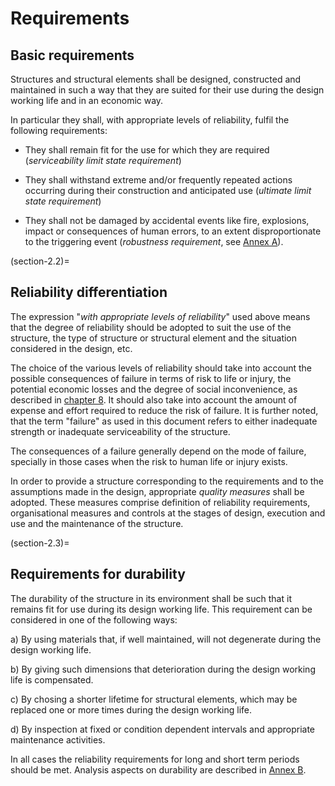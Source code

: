 # Requirements
## Basic requirements

 Structures and structural elements shall be designed, constructed and
 maintained in such a way that they are suited for their use during the
 design working life and in an economic way.

 In particular they shall, with appropriate levels of reliability,
 fulfil the following requirements:

-   They shall remain fit for the use for which they are required
    (*serviceability limit state requirement*)

-   They shall withstand extreme and/or frequently repeated actions
    occurring during their construction and anticipated use (*ultimate
    limit state requirement*)

-   They shall not be damaged by accidental events like fire,
    explosions, impact or consequences of human errors, to an extent
    disproportionate to the triggering event (*robustness requirement*,
    see [Annex A](annex-A-the-robust-requirement.md)).

(section-2.2)=
## Reliability differentiation

 The expression "*with appropriate levels of reliability*" used above
 means that the degree of reliability should be adopted to suit the use
 of the structure, the type of structure or structural element and the
 situation considered in the design, etc.

 The choice of the various levels of reliability should take into
 account the possible consequences of failure in terms of risk to life
 or injury, the potential economic losses and the degree of social
 inconvenience, as described in [chapter 8](annex-A-the-robust-requirement.md). It should also take into account the amount of expense and effort required to reduce the risk of failure. It is further noted, that the term "failure" as used in this document refers to either inadequate
 strength or inadequate serviceability of the structure.

 The consequences of a failure generally depend on the mode of failure,
 specially in those cases when the risk to human life or injury exists.

 In order to provide a structure corresponding to the requirements and
 to the assumptions made in the design, appropriate *quality measures*
 shall be adopted. These measures comprise definition of reliability
 requirements, organisational measures and controls at the stages of
 design, execution and use and the maintenance of the structure.

(section-2.3)=
## Requirements for durability

 The durability of the structure in its environment shall be such that
 it remains fit for use during its design working life. This
 requirement can be considered in one of the following ways:

a)  By using materials that, if well maintained, will not degenerate
    during the design working life.

b)  By giving such dimensions that deterioration during the design
    working life is compensated.

c)  By chosing a shorter lifetime for structural elements, which may be
    replaced one or more times during the design working life.

d)  By inspection at fixed or condition dependent intervals and
    appropriate maintenance activities.

 In all cases the reliability requirements for long and short term
 periods should be met. Analysis aspects on durability are described in
 [Annex B](annex-B-durability).
